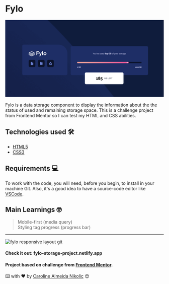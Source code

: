 # Fylo

<img src="assets/images/screenshots/fylo-desktop.png" alt="fylo desktop view">

Fylo is a data storage component to display the information about the the status of used and remaining storage space. This is a challenge project from Frontend Mentor so I can test my HTML and CSS abilities.

## Technologies used :hammer_and_wrench:
- [HTML5](https://html.com)
- [CSS3](https://www.w3.org/Style/CSS/Overview.en.html)

## Requirements :computer:

To work with the code, you will need, before you begin, to install in your machine Git. Also, it's a good idea to have a source-code editor like [VSCode](https://code.visualstudio.com/).

## Main Learnings :nerd_face:
> Mobile-first (media query)<br>
> Styling tag progress (progress bar)

----

<img src="assets/images/screenshots/fylo.gif" width=80% alt="fylo responsive layout git">

#### Check it out:  fylo-storage-project.netlify.app
#### Project based on challenge from [Frontend Mentor](https://www.frontendmentor.io/challenges/fylo-data-storage-component-1dZPRbV5n).

⌨️ with ❤️ by [Caroline Almeida Nikolic](https://github.com/CarolANikolic) 😊